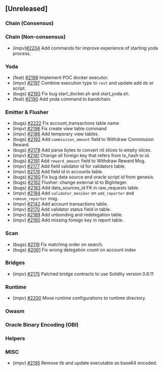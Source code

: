 <!--
(feat): New feature
(impv): Improvement / Enhancement
(docs): Documentation
(bugs): Bug fixes
(chore): Chore/cleanup work
-->

## [Unreleased]

### Chain (Consensus)

### Chain (Non-consensus)

- (impv)[\#2204](https://github.com/bandprotocol/bandchain/pull/2204) Add commands for improve experience of starting yoda process.

### Yoda

- (feat) [\#2198](https://github.com/bandprotocol/bandchain/pull/2198) Implement POC docker executor.
- (impv) [\#2197](https://github.com/bandprotocol/bandchain/pull/2197) Combine execution type to `rest` and update add ds or script.
- (bugs) [\#2193](https://github.com/bandprotocol/bandchain/pull/2193) Fix bug start_docker.sh and start_yoda.sh.
- (feat) [\#2190](https://github.com/bandprotocol/bandchain/pull/2190) Add yoda command to bandchain.

### Emitter & Flusher

- (bugs) [\#2222](https://github.com/bandprotocol/bandchain/pull/2222) Fix account_transactions table name
- (impv) [\#2196](https://github.com/bandprotocol/bandchain/pull/2196) Fix create view table command
- (impv) [\#2186](https://github.com/bandprotocol/bandchain/pull/2186) Add temporary view tables.
- (bugs) [\#2192](https://github.com/bandprotocol/bandchain/pull/2192) Add `commission_amount` field to Withdraw Commission Reward.
- (bugs) [\#2179](https://github.com/bandprotocol/bandchain/pull/2179) Add parse bytes to convert nil slices to empty slices.
- (impv) [\#2181](https://github.com/bandprotocol/bandchain/pull/2181) Change all foreign key that refers from tx_hash to id.
- (bugs) [\#2191](https://github.com/bandprotocol/bandchain/pull/2191) Add `reward_amount` field to Withdraw Reward Msg.
- (impv) [\#2177](https://github.com/bandprotocol/bandchain/pull/2177) Add field validator id for validators table.
- (impv) [\#2178](https://github.com/bandprotocol/bandchain/pull/2178) Add field id in accounts table.
- (bugs) [\#2180](https://github.com/bandprotocol/bandchain/pull/2180) Fix bug data source and oracle script id from genesis.
- (bugs) [\#2182](https://github.com/bandprotocol/bandchain/pull/2182) Flusher: change external id to BigInteger.
- (bugs) [\#2183](https://github.com/bandprotocol/bandchain/pull/2183) Add data_sources_id FK in raw_requests table.
- (impv) [\#2184](https://github.com/bandprotocol/bandchain/pull/2184) Add `validator_moniker` on `add_reporter` and `remove_reporter` msg.
- (impv) [\#2142](https://github.com/bandprotocol/bandchain/pull/2142) Add account transactions table.
- (impv) [\#2170](https://github.com/bandprotocol/bandchain/pull/2170) Add validator status field in table.
- (impv) [\#2169](https://github.com/bandprotocol/bandchain/pull/2169) Add unbonding and redelegation table.
- (impv) [\#2160](https://github.com/bandprotocol/bandchain/pull/2160) Add missing foreign key in report table.

### Scan

- (bugs) [\#2119](https://github.com/bandprotocol/bandchain/pull/2119) Fix matching order on search.
- (bugs) [\#2061](https://github.com/bandprotocol/bandchain/pull/2061) Fix wrong delegation count on account index

### Bridges

- (impv) [\#2175](https://github.com/bandprotocol/bandchain/pull/2175) Patched bridge contracts to use Solidity version 0.6.11

### Runtime

- (impv) [\#2200](https://github.com/bandprotocol/bandchain/pull/2200) Move runtime configurations to runtime directory.

### Owasm

### Oracle Binary Encoding (OBI)

### Helpers

### MISC

- (impv) [\#2195](https://github.com/bandprotocol/bandchain/pull/2195) Remove lib and update executable as base64 encoded.
